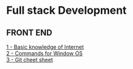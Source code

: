 # Full stack Development

## FRONT END 
[1 - Basic knowledge of Internet](https://github.com/nazeerahmedofficial/Full_Stack_Development/blob/main/1.Internet/Internet.md) <br />
[2 - Commands for Window OS](https://github.com/nazeerahmedofficial/Full_Stack_Development/blob/main/WindowCommands/Commands.md) <br/>
[3 - Git cheet sheet](https://github.com/nazeerahmedofficial/Full_Stack_Development/blob/main/GithubCommands/Commands.md)
